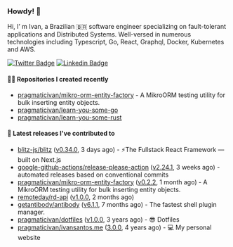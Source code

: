 ### Howdy! 🤠

Hi, I’ m Ivan, a Brazilian 🇧🇷 software engineer specializing on fault-tolerant applications and Distributed Systems. Well-versed in numerous technologies including Typescript, Go, React, Graphql, Docker, Kubernetes and AWS.

[![Twitter Badge](https://img.shields.io/badge/-@pragmaticivan-1ca0f1?style=flat&labelColor=1ca0f1&logo=twitter&logoColor=white&link=https://twitter.com/pragmaticivan)](https://twitter.com/pragmaticivan)
[![Linkedin Badge](https://img.shields.io/badge/-LinkedIn-blue?style=flat&logo=Linkedin&logoColor=white&link=https://www.linkedin.com/in/pragmaticivan/)](https://www.linkedin.com/in/pragmaticivan/)


#### 👨‍💻 Repositories I created recently

- [pragmaticivan/mikro-orm-entity-factory](https://github.com/pragmaticivan/mikro-orm-entity-factory) - A MikroORM testing utility for bulk inserting entity objects.
- [pragmaticivan/learn-you-some-go](https://github.com/pragmaticivan/learn-you-some-go)
- [pragmaticivan/learn-you-some-rust](https://github.com/pragmaticivan/learn-you-some-rust)

#### 🚀 Latest releases I've contributed to

- [blitz-js/blitz](https://github.com/blitz-js/blitz) ([v0.34.0](https://github.com/blitz-js/blitz/releases/tag/v0.34.0), 3 days ago) - ⚡️The Fullstack React Framework — built on Next.js
- [google-github-actions/release-please-action](https://github.com/google-github-actions/release-please-action) ([v2.24.1](https://github.com/google-github-actions/release-please-action/releases/tag/v2.24.1), 3 weeks ago) - automated releases based on conventional commits
- [pragmaticivan/mikro-orm-entity-factory](https://github.com/pragmaticivan/mikro-orm-entity-factory) ([v0.2.2](https://github.com/pragmaticivan/mikro-orm-entity-factory/releases/tag/v0.2.2), 1 month ago) - A MikroORM testing utility for bulk inserting entity objects.
- [remoteday/rd-api](https://github.com/remoteday/rd-api) ([v1.0.0](https://github.com/remoteday/rd-api/releases/tag/v1.0.0), 2 months ago)
- [getantibody/antibody](https://github.com/getantibody/antibody) ([v6.1.1](https://github.com/getantibody/antibody/releases/tag/v6.1.1), 7 months ago) - The fastest shell plugin manager.
- [pragmaticivan/dotfiles](https://github.com/pragmaticivan/dotfiles) ([v1.0.0](https://github.com/pragmaticivan/dotfiles/releases/tag/v1.0.0), 3 years ago) - :sunglasses: Dotfiles
- [pragmaticivan/ivansantos.me](https://github.com/pragmaticivan/ivansantos.me) ([3.0.0](https://github.com/pragmaticivan/ivansantos.me/releases/tag/3.0.0), 4 years ago) - :computer: My personal website
